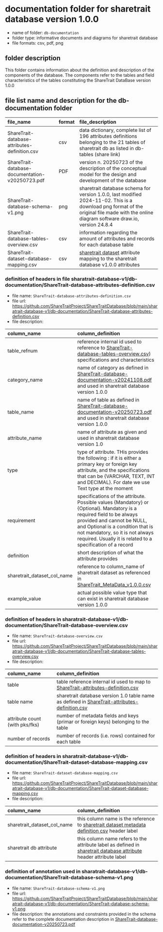 # documentation folder for sharetrait database version 1.0.0

- name of folder: `db-documentation`
- folder type: informative documents and diagrams for sharetrait database
- file formats: csv, pdf, png

## folder description

This folder contains information about the definition and description of the components of the database.
The components refer to the tables and field characteristics of the tables constituting the ShareTrait DataBase version 1.0.0

## file list name and description for the db-documentation folder

| file_name | format | file_description |
| :--- | --- | :--- |
| ShareTrait-database-attributes-definition.csv | csv | data dictionary, complete list of 196 attributes definitions belonging to the 21 tables of sharetrait db as listed in db-tables (share link) |
| ShareTrait-database-documentation-v20250723.pdf | PDF | version n. 20250723 of the description of the conceptual model for the design and development of the database |
| ShareTrait-database-schema-v1.png | png | sharetrait database schema for version 1.0.0, last modified 2024-11-02. This is a download png format of the original file made with the online diagram software draw.io, version 24.8.4  |
| ShareTrait-database-tables-overview.csv | csv | information regarding the amount of attributes and records for each database table |
| ShareTrait-dataset-database-mapping.csv | csv | [sharetrait dataset](https://github.com/ShareTraitProject/ShareTrait/blob/main/ShareTrait_DB/v1.0.0/3_release/ShareTrait_MetaData_v1.0.0.csv) attribute mapping to the sharetrait database v1.0.0 attributes |

### definition of headers in file sharatrait-database-v1/db-documentation/ShareTrait-database-attributes-definition.csv

- file name: `ShareTrait-database-attributes-definition.csv`
- file url: https://github.com/ShareTraitProject/ShareTraitDatabase/blob/main/sharatrait-database-v1/db-documentation/ShareTrait-database-attributes-definition.csv
- file description:
  
| column_name | column_definition |
| :--- | :--- |
| table_refnum | reference internal id used to reference to [ShareTrait-database-tables-overview.csv](https://github.com/ShareTraitProject/ShareTraitDatabase/blob/main/sharatrait-database-v1/db-documentation/ShareTrait-database-tables-overview.csv)) specifications and characteristics |
| category_name | name of category as defined in [ShareTrait-database-documentation-v20241108.pdf](https://github.com/ShareTraitProject/ShareTraitDatabase/blob/main/sharatrait-database-v1/db-documentation/ShareTrait-database-documentation-v20241108.pdf) and used in sharetrait database version 1.0.0 |
| table_name | name of table as defined in [ShareTrait-database-documentation-v20250723.pdf](https://github.com/ShareTraitProject/ShareTraitDatabase/blob/main/sharatrait-database-v1/db-documentation/ShareTrait-database-documentation-v20250723.pdf) and used in sharetrait database version 1.0.0 |
| attribute_name | name of attribute as given and used in sharetrait database version 1.0 |
| type | type of attribute. THis provides the following : if it is either a primary key or foreign key attribute, and the specifications that can be {VARCHAR, TEXT, INT and DECIMAL}. For date we use Text type at the moment |
| requirement | specifications of the attribute. Possible values {Mandatory} or {Optional}. Mandatory is a required field to be always provided and cannot be NULL, and Optional is a condition that is not mandatory, so it is not always required. Usually it is related to a specification of a record |
| definition | short description of what the attribute provides |
| sharetrait_dataset_col_name | reference to column_name of sharetrait dataset as referenced in [ShareTrait_MetaData_v1.0.0.csv](https://github.com/ShareTraitProject/ShareTrait/blob/main/ShareTrait_DB/v1.0.0/3_release/ShareTrait_MetaData_v1.0.0.csv) |
| example_value | actual possible value type that can exist in sharetrait database version 1.0.0 |

### definition of headers in sharatrait-database-v1/db-documentation/ShareTrait-database-overview.csv

- file name: `ShareTrait-database-overview.csv`
- file url: https://github.com/ShareTraitProject/ShareTraitDatabase/blob/main/sharatrait-database-v1/db-documentation/ShareTrait-database-tables-overview.csv
- file description:
  
| column_name | column_definition |
| :--- | :--- |
| table | table reference internal id used to map to [ShareTrait-attributes-definition.csv](https://github.com/ShareTraitProject/ShareTraitDatabase/blob/main/sharatrait-database-v1/db-documentation/ShareTrait-database-attributes-definition.csv) |
| table name | sharetrait database version 1.0 table name as defined in [ShareTrait-attributes-definition.csv](https://github.com/ShareTraitProject/ShareTraitDatabase/blob/main/sharatrait-database-v1/db-documentation/ShareTrait-database-attributes-definition.csv) |
| attribute count (with pks/fks) | number of metadata fields and keys (primar or foreign keys) belonging to the table |
| number of records | number of records (i.e. rows) contained for each table |

### definition of headers in sharatrait-database-v1/db-documentation/ShareTrait-dataset-database-mapping.csv

- file name: `ShareTrait-dataset-database-mapping.csv`
- file url: https://github.com/ShareTraitProject/ShareTraitDatabase/blob/main/sharatrait-database-v1/db-documentation/ShareTrait-dataset-database-mapping.csv
- file description:
  
| column_name | column_definition |
| :--- | :--- |
| sharetrait_dataset_col_name | this column name is the reference to [sharetrait dataset metadata definition csv](https://github.com/ShareTraitProject/ShareTrait/blob/main/ShareTrait_DB/v1.0.0/3_release/ShareTrait_MetaData_v1.0.0.csv) header label |
| sharetrait db attribute | this column name refers to the attribute label as defined in [sharetrait database attribute](https://github.com/ShareTraitProject/ShareTraitDatabase/blob/main/sharatrait-database-v1/db-documentation/ShareTrait-database-attributes-definition.csv) header attribute label |

### definition of annotation used in sharatrait-database-v1/db-documentation/ShareTrait-database-schema-v1.png

- file name: `ShareTrait-database-schema-v1.png`
- file url: https://github.com/ShareTraitProject/ShareTraitDatabase/blob/main/sharatrait-database-v1/db-documentation/ShareTrait-database-schema-v1.png
- file description:
the annotations and constraints provided in the schema refer to the complete documentation description in [ShareTrait-database-documentation-v20250723.pdf](https://github.com/ShareTraitProject/ShareTraitDatabase/blob/main/sharatrait-database-v1/db-documentation/ShareTrait-database-documentation-v20250723.pdf)







